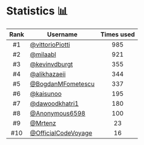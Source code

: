 # Statistics 📊

|Rank|Username|Times used|
:--------:|--------|:--------:|
|#1|[@vittorioPiotti](https://github.com/vittorioPiotti)|985|
|#2|[@milaabl](https://github.com/milaabl)|921|
|#3|[@kevinvdburgt](https://github.com/kevinvdburgt)|355|
|#4|[@alikhazaeii](https://github.com/alikhazaeii)|344|
|#5|[@BogdanMFometescu](https://github.com/BogdanMFometescu)|337|
|#6|[@kaisunoo](https://github.com/kaisunoo)|195|
|#7|[@dawoodkhatri1](https://github.com/dawoodkhatri1)|180|
|#8|[@Anonymous6598](https://github.com/Anonymous6598)|100|
|#9|[@Mrtenz](https://github.com/Mrtenz)|23|
|#10|[@OfficialCodeVoyage](https://github.com/OfficialCodeVoyage)|16|
